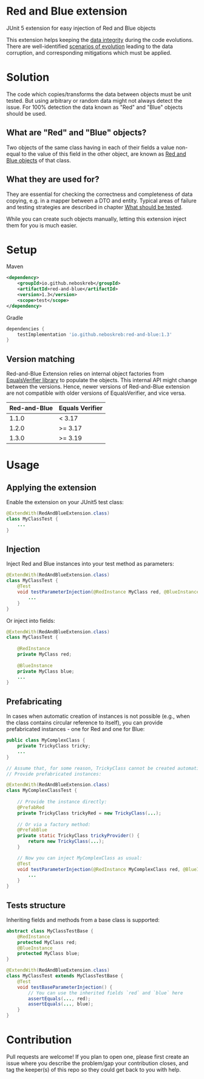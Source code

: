 # Red and Blue extension
JUnit 5 extension for easy injection of Red and Blue objects

This extension helps keeping the [data integrity](doc/problem.md) during the code evolutions. There are well-identified [scenarios of evolution](doc/bug-scenarios.md)
leading to the data corruption, and corresponding mitigations which must be applied. 


# Solution

The code which copies/transforms the data between objects must be unit tested. But using arbitrary or random data might not always detect the issue.
For 100% detection the data known as "Red" and "Blue" objects should be used.

## What are "Red" and "Blue" objects?

Two objects of the same class having in each of their fields a value non-equal to the value of this field in the other object,
are known as [Red and Blue objects](doc/red-and-blue.md) of that class. 

## What they are used for?

They are essential for checking the correctness and completeness of data copying, e.g. in a mapper between a DTO and entity. 
Typical areas of failure and testing strategies are described in chapter [What should be tested](doc/what-to-test.md).

While you can create such objects manually, letting this extension inject them for you is much easier.


# Setup

Maven
```xml
<dependency>
    <groupId>io.github.neboskreb</groupId>
    <artifactId>red-and-blue</artifactId>
    <version>1.3</version>
    <scope>test</scope>
</dependency>
```

Gradle
```groovy
dependencies {
    testImplementation 'io.github.neboskreb:red-and-blue:1.3'
}
```

## Version matching
Red-and-Blue Extension relies on internal object factories from [EqualsVerifier library](https://github.com/jqno/equalsverifier) to populate the objects. This internal API might change between the versions.
Hence, newer versions of Red-and-Blue extension are not compatible with older versions of EqualsVerifier, and vice versa.

| Red-and-Blue | Equals Verifier |
|--------------|-----------------|
|   1.1.0      |   < 3.17        |
|   1.2.0      |  >= 3.17        | 
|   1.3.0      |  >= 3.19        |



# Usage

## Applying the extension

Enable the extension on your JUnit5 test class:
```java
@ExtendWith(RedAndBlueExtension.class)
class MyClassTest {
    ...
}
```

## Injection

Inject Red and Blue instances into your test method as parameters:
```java
@ExtendWith(RedAndBlueExtension.class)
class MyClassTest {
    @Test
    void testParameterInjection(@RedInstance MyClass red, @BlueInstance MyClass blue) {
        ...
    }
}
```

Or inject into fields:
```java
@ExtendWith(RedAndBlueExtension.class)
class MyClassTest {
    
    @RedInstance
    private MyClass red;
    
    @BlueInstance
    private MyClass blue;
    ...
}
```

## Prefabricating 

In cases when automatic creation of instances is not possible (e.g., when the class contains circular reference to itself), you can provide
prefabricated instances - one for Red and one for Blue:
```java
public class MyComplexClass {
    private TrickyClass tricky;
    ...
}

// Assume that, for some reason, TrickyClass cannot be created automatically.
// Provide prefabricated instances:

@ExtendWith(RedAndBlueExtension.class)
class MyComplexClassTest {
    
    // Provide the instance directly:
    @PrefabRed
    private TrickyClass trickyRed = new TrickyClass(...);
    
    // Or via a factory method:
    @PrefabBlue
    private static TrickyClass trickyProvider() {
        return new TrickyClass(...);
    }

    // Now you can inject MyComplexClass as usual:
    @Test
    void testParameterInjection(@RedInstance MyComplexClass red, @BlueInstance MyComplexClass blue) {
        ...
    }
}
```

## Tests structure

Inheriting fields and methods from a base class is supported:
```java
abstract class MyClassTestBase {
    @RedInstance
    protected MyClass red;
    @BlueInstance
    protected MyClass blue;
}

@ExtendWith(RedAndBlueExtension.class)
class MyClassTest extends MyClassTestBase {
    @Test
    void testBaseParameterInjection() {
        // You can use the inherited fields `red` and `blue` here
        assertEquals(..., red);
        assertEquals(..., blue);
    }
}
```


# Contribution
Pull requests are welcome! If you plan to open one, please first create an issue where you describe the problem/gap your contribution closes, and tag the keeper(s) of this repo so they could get back to you with help.
